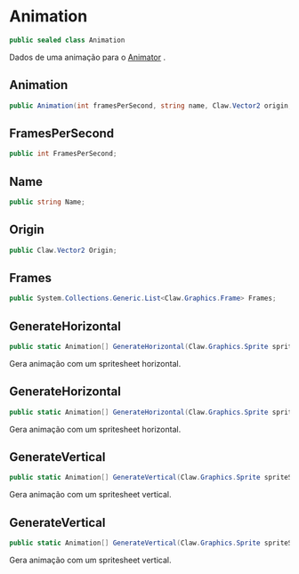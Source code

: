# Animation
```csharp
public sealed class Animation
```
Dados de uma animação para o [Animator](api/Claw/Graphics/Animator.md#Animator) .<br />
## Animation
```csharp
public Animation(int framesPerSecond, string name, Claw.Vector2 origin, Claw.Graphics.Frame[] frames) { }
```
## FramesPerSecond
```csharp
public int FramesPerSecond;
```
## Name
```csharp
public string Name;
```
## Origin
```csharp
public Claw.Vector2 Origin;
```
## Frames
```csharp
public System.Collections.Generic.List<Claw.Graphics.Frame> Frames;
```
## GenerateHorizontal
```csharp
public static Animation[] GenerateHorizontal(Claw.Graphics.Sprite spriteSheet, int amount, int[] frames, int[] animationFPS, string[] names, Claw.Vector2[] origins, Claw.Vector2 cellSize, Claw.Vector2 offset) { }
```
Gera animação com um spritesheet horizontal.<br />
## GenerateHorizontal
```csharp
public static Animation[] GenerateHorizontal(Claw.Graphics.Sprite spriteSheet, int amount, int frames, int animationFPS, Claw.Vector2 origin, Claw.Vector2 cellSize, Claw.Vector2 offset, string[] names) { }
```
Gera animação com um spritesheet horizontal.<br />
## GenerateVertical
```csharp
public static Animation[] GenerateVertical(Claw.Graphics.Sprite spriteSheet, int amount, int[] frames, int[] animationFPS, string[] names, Claw.Vector2[] origins, Claw.Vector2 cellSize, Claw.Vector2 offset) { }
```
Gera animação com um spritesheet vertical.<br />
## GenerateVertical
```csharp
public static Animation[] GenerateVertical(Claw.Graphics.Sprite spriteSheet, int amount, int frames, int animationFPS, Claw.Vector2 origin, Claw.Vector2 cellSize, Claw.Vector2 offset, string[] names) { }
```
Gera animação com um spritesheet vertical.<br />
